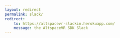 ```yaml
---
layout: redirect
permalink: slack/
redirect:
    to: https://altspacevr-slackin.herokuapp.com/
    message: the AltspaceVR SDK Slack
---
```

